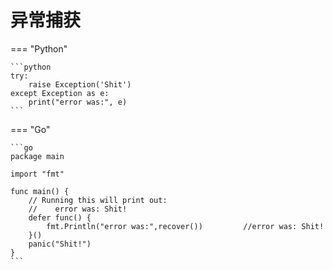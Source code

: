 # 异常捕获

=== "Python"

    ```python
    try:
        raise Exception('Shit')
    except Exception as e:
        print("error was:", e)
    ```


=== "Go"

    ```go
    package main
    
    import "fmt"
    
    func main() {
        // Running this will print out:
        //    error was: Shit!
        defer func() {
            fmt.Println("error was:",recover())         //error was: Shit!
        }()
        panic("Shit!")
    }
    ```